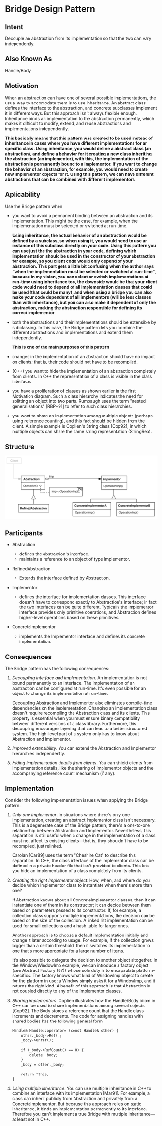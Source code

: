 # Bridge Design Pattern

## Intent

Decouple an abstraction from its implementation so that the two can vary independently.

## Also Known As

Handle/Body

## Motivation

When an abstraction can have one of several possible implementations, the usual way to accomodate them is to use inheritance. An abstract class defines the interface to the abstraction, and concrete subclasses implement it in different ways. But this approach isn't always flexible enough. Inheritance binds an implementation to the abstraction permanently, which makes it difficult to modify, extend, and reuse abstractions and implementations independently.

**This basically means that this pattern was created to be used instead of inheritance in cases where you have different implementations for an specific class. Using inheritance, you would define a abstract class (an abstraction), and define a behavior for it creating a new class inheriting the abstraction (an implementor), with this, the implementation of the abstraction is permanently bound to a implementor. If you want to change the behavior of an abstraction, for example, you would need to create new implementor objects for it. Using this pattern, we can have different abstractions that can be combined with different implementors**

## Aplicability

Use the Bridge pattern when

- you want to avoid a permanent binding between an abstraction and its implementation. This might be the case, for example, when the implementation must be selected or switched at run-time.

    **Using inheritance, the actual behavior of an abstraction would be defined by a subclass, so when using it, you would need to use an instance of this subclass directly on your code. Using this pattern you can use just the the abstraction in your code, defining which implementation should be used in the constructor of your abstraction for example, so you client code would only depend of your abstraction. This part gets a little bit confusing when the author says "when the implementation must be selected or switched at run-time", because in my vision, you can select or switch implementations at run-time using inheritance too, the downside would be that your client code would need to depend of all implementation classes that could be used (that could be many), and when using a bridge you can also make your code dependent of all implementors (will be less classes than with inheritance), but you can also make it dependent of only the abstraction, making the abstraction responsible for defining its correct implementor**

- both the abstractions and their implementations should be extensible by
subclassing. In this case, the Bridge pattern lets you combine the different abstractions and implementations and extend them independently.

    **This is one of the main purposes of this pattern**

- changes in the implementation of an abstraction should have no impact on clients; that is, their code should not have to be recompiled.

- (C++) you want to hide the implementation of an abstraction completely from clients. In C++ the representation of a class is visible in the class interface.

- you have a proliferation of classes as shown earlier in the first Motivation diagram. Such a class hierarchy indicates the need for splitting an object into two parts. Rumbaugh uses the term "nested generalizations" [RBP+91] to refer to such class hierarchies.

- you want to share an implementation among multiple objects (perhaps using
reference counting), and this fact should be hidden from the client. A simple example is Coplien's String class [Cop92], in which multiple objects can share the same string representation (StringRep).

## Structure

![Bridge Structure](bridge-structure.png)

## Participants

- Abstraction
  - defines the abstraction's interface.
  - maintains a reference to an object of type Implementor.

- RefinedAbstraction
  - Extends the interface defined by Abstraction.

- Implementor
  - defines the interface for implementation classes. This interface doesn't have to correspond exactly to Abstraction's interface; in fact the two interfaces can be quite different. Typically the Implementor interface provides only primitive operations, and Abstraction defines higher-level operations based on these primitives.

- Concretelmplementor
  - implements the Implementor interface and defines its concrete implementation.

## Consequences

The Bridge pattern has the following consequences:
  
1. *Decoupling interface and implementation*. An implementation is not bound permanently to an interface. The implementation of an abstraction can be configured at run-time. It's even possible for an object to change its implementation at run-time.

   Decoupling Abstraction and Implementor also eliminates compile-time dependencies on the implementation. Changing an implementation class doesn't require recompiling the Abstraction class and its clients. This property is essential when you must ensure binary compatibility between different versions of a class library. Furthermore, this decoupling encourages layering that can lead to a better structured system. The high-level part of a system only has to know about Abstraction and Implementor.

2. *Improved extensibility*. You can extend the Abstraction and Implementor hierarchies independently.

3. *Hiding implementation details from clients*. You can shield clients from implementation details, like the sharing of implementor objects and the accompanying reference count mechanism (if any).

## Implementation

Consider the following implementation issues when applying the Bridge pattern:

1. *Only one Implementor*. In situations where there's only one            implementation, creating an abstract Implementor class isn't necessary. This is a degenerate case of the Bridge pattern; there's a one-to-one relationship between Abstraction and Implementor. Nevertheless, this separation is still useful when a change in the implementation of a class must not affect its existing clients—that is, they shouldn't have to be recompiled, just relinked.

    Carolan [Car89] uses the term "Cheshire Cat" to describe this separation. In C++, the class interface of the Implementor class can be defined in a private header file that isn't provided to clients. This lets you hide an implementation of a class completely from its clients.

2. *Creating the right Implementor object*. How, when, and where do you decide which Implementor class to instantiate when there's more than one?

    If Abstraction knows about all Concretelmplementor classes, then it can instantiate one of them in its constructor; it can decide between them based on parameters passed to its constructor. If, for example, a collection class supports multiple implementations, the decision can be based on the size of the collection. A linked list implementation can be used for small collections and a hash table for larger ones.

    Another approach is to choose a default implementation initially and change it later according to usage. For example, if the collection grows bigger than a certain threshold, then it switches its implementation to one that's more appropriate for a large number of items.

    It's also possible to delegate the decision to another object altogether. In the Window/Windowlmp example, we can introduce a factory object (see Abstract Factory (87)) whose sole duty is to encapsulate platform-specifics. The factory knows what kind of Windowlmp object to create for the platform in use; a Window simply asks it for a Windowlmp, and it returns the right kind. A benefit of this approach is that Abstraction is not coupled directly to any of the Implementor classes.

3. *Sharing implementors*. Coplien illustrates how the Handle/Body idiom in C++ can be used to share implementations among several objects [Cop92]. The Body stores a reference count that the Handle class increments and decrements. The code for assigning handles with shared bodies has the following general form:

    ```
    Handle& Handle::operator= (const Handle& other) {
        other._body->Ref();
        _body->Unref();

        if (_body->RefCount() == 0) {
            delete _body;
        }
        _body = other._body;
        
        return *this;
    }
    ```

4. *Using multiple inheritance*. You can use multiple inheritance in C++ to combine an interface with its implementation [Mar91]. For example, a class can inherit publicly from Abstraction and privately from a Concretelmplementor. But because this approach relies on static inheritance, it binds an implementation permanently to its interface. Therefore you can't implement a true Bridge with multiple inheritance—at least not in C++.